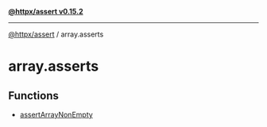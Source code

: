 [**@httpx/assert v0.15.2**](../README.md)

***

[@httpx/assert](../README.md) / array.asserts

# array.asserts

## Functions

- [assertArrayNonEmpty](functions/assertArrayNonEmpty.md)
